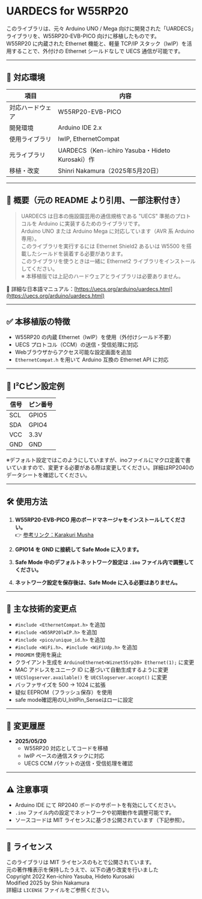 # UARDECS for W55RP20

このライブラリは、元々 Arduino UNO / Mega 向けに開発された「UARDECS」ライブラリを、W55RP20-EVB-PICO 向けに移植したものです。  
W55RP20 に内蔵された Ethernet 機能と、軽量 TCP/IP スタック（lwIP）を活用することで、外付けの Ethernet シールドなしで UECS 通信が可能です。

---

## 🔧 対応環境

| 項目             | 内容                                      |
|------------------|-------------------------------------------|
| 対応ハードウェア | W55RP20-EVB-PICO                          |
| 開発環境         | Arduino IDE 2.x                           |
| 使用ライブラリ   | lwIP, EthernetCompat                      |
| 元ライブラリ     | UARDECS（Ken-ichiro Yasuba・Hideto Kurosaki）作         |
| 移植・改変       | Shinri Nakamura（2025年5月20日）                  |

---

## 📌 概要（元の README より引用、一部注釈付き）

> UARDECS は日本の施設園芸用の通信規格である "UECS" 準拠のプロトコルを Arduino に実装するためのライブラリです。  
> Arduino UNO または Arduino Mega に対応しています（AVR 系 Arduino 専用）。  
> このライブラリを実行するには Ethernet Shield2 あるいは W5500 を搭載したシールドを装着する必要があります。  
> このライブラリを使うときは一緒に Ethernet2 ライブラリをインストールしてください。  
> ※ 本移植版では上記のハードウェアとライブラリは必要ありません。

📘 詳細な日本語マニュアル：[https://uecs.org/arduino/uardecs.html](https://uecs.org/arduino/uardecs.html)

---

## ✅ 本移植版の特徴

- W55RP20 の内蔵 Ethernet（lwIP）を使用（外付けシールド不要）
- UECS プロトコル（CCM）の送信・受信処理に対応
- Webブラウザからアクセス可能な設定画面を追加
- `EthernetCompat.h` を用いて Arduino 互換の Ethernet API に対応

---

## 🔌 I²Cピン設定例

| 信号 | ピン番号 |
|------|----------|
| SCL  | GPIO5    |
| SDA  | GPIO4    |
| VCC  | 3.3V     |
| GND  | GND      |

※デフォルト設定ではこのようにしていますが、inoファイルにマクロ定義で書いていますので、変更する必要がある際は変更してください。詳細はRP2040のデータシートを確認してください。

---

## 🛠️ 使用方法

1. **W55RP20-EVB-PICO 用のボードマネージャをインストールしてください。**  
   👉 [参考リンク：Karakuri Musha](https://karakuri-musha.com/inside-technology/arduino-raspberrypi-pico-helloworld01/)

2. **GPIO14 を GND に接続して Safe Mode に入ります。**

3. **Safe Mode 中のデフォルトネットワーク設定は `.ino` ファイル内で調整してください。**

4. **ネットワーク設定を保存後は、Safe Mode に入る必要はありません。**

---

## 🔧 主な技術的変更点

- `#include <EthernetCompat.h>` を追加
- `#include <W55RP20lwIP.h>` を追加
- `#include <pico/unique_id.h>` を追加
- `#include <WiFi.h>`、`#include <WiFiUdp.h>` を追加
- `PROGMEM` 使用を廃止
- クライアント生成を `ArduinoEthernet<Wiznet55rp20> Ethernet(1);` に変更
- MAC アドレスをユニーク ID に基づいて自動生成するように変更
- `UECSlogserver.available()` を `UECSlogserver.accept()` に変更
- バッファサイズを 500 → 1024 に拡張
- 疑似 EEPROM（フラッシュ保存）を使用
- safe mode確認用のU_InitPin_Senseはローに設定

---

## 🔄 変更履歴

- **2025/05/20**  
  - W55RP20 対応としてコードを移植  
  - lwIP ベースの通信スタックに対応  
  - UECS CCM パケットの送信・受信処理を確認  

---

## ⚠ 注意事項

- Arduino IDE にて RP2040 ボードのサポートを有効にしてください。
- `.ino` ファイル内の設定でネットワークや初期動作を調整可能です。
- ソースコードは MIT ライセンスに基づき公開されています（下記参照）。

---

## 📜 ライセンス

このライブラリは MIT ライセンスのもとで公開されています。  
元の著作権表示を保持したうえで、以下の通り改変を行いました<br>
Copyright 2022 Ken-ichiro Yasuba, Hideto Kurosaki<br>
Modified 2025 by Shin Nakamura<br>
詳細は `LICENSE` ファイルをご参照ください。

